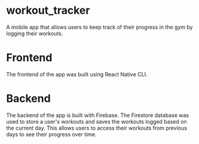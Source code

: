 # workout_tracker
A mobile app that allows users to keep track of their progress in the gym by logging their workouts. 

# Frontend 
The frontend of the app was built using React Native CLI. 

# Backend
The backend of the app is built with Firebase. The Firestore database was used to store a user's workouts and saves the workouts logged based on the current day. This allows users to access their workouts from previous days to see their progress over time. 
